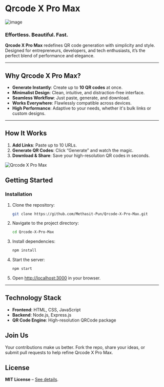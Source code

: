 # **Qrcode X Pro Max**  

![image](https://github.com/user-attachments/assets/32ad1425-afda-43de-947d-4266414ac56c)

### **Effortless. Beautiful. Fast.**  

**Qrcode X Pro Max** redefines QR code generation with simplicity and style. Designed for entrepreneurs, developers, and tech enthusiasts, it’s the perfect blend of performance and elegance.  

---

## **Why Qrcode X Pro Max?**

- **Generate Instantly**: Create up to **10 QR codes** at once.  
- **Minimalist Design**: Clean, intuitive, and distraction-free interface.  
- **Seamless Workflow**: Just paste, generate, and download.  
- **Works Everywhere**: Flawlessly compatible across devices.  
- **High Performance**: Adaptive to your needs, whether it's bulk links or custom designs.  

---

## **How It Works**  

1. **Add Links**: Paste up to 10 URLs.  
2. **Generate QR Codes**: Click “Generate” and watch the magic.  
3. **Download & Share**: Save your high-resolution QR codes in seconds.  

![Qrcode X Pro Max](https://github.com/user-attachments/assets/f05d3ede-7d0b-4c54-9005-0d1f188554d4)  


## **Getting Started**  

### **Installation**  

1. Clone the repository:  
   ```bash  
   git clone https://github.com/Methasit-Pun/Qrcode-X-Pro-Max.git  
   ```  

2. Navigate to the project directory:  
   ```bash  
   cd Qrcode-X-Pro-Max  
   ```  

3. Install dependencies:  
   ```bash  
   npm install  
   ```  

4. Start the server:  
   ```bash  
   npm start  
   ```  

5. Open [http://localhost:3000](http://localhost:3000) in your browser.  

---

## **Technology Stack**  

- **Frontend**: HTML, CSS, JavaScript  
- **Backend**: Node.js, Express.js  
- **QR Code Engine**: High-resolution QRCode package  



## **Join Us**  

Your contributions make us better. Fork the repo, share your ideas, or submit pull requests to help refine Qrcode X Pro Max.  



## **License**  

**MIT License** – [See details](LICENSE).  
